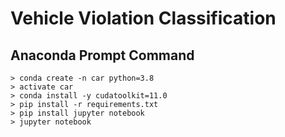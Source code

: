 # Vehicle Violation Classification
## Anaconda Prompt Command
```
> conda create -n car python=3.8
> activate car
> conda install -y cudatoolkit=11.0
> pip install -r requirements.txt
> pip install jupyter notebook
> jupyter notebook
```
